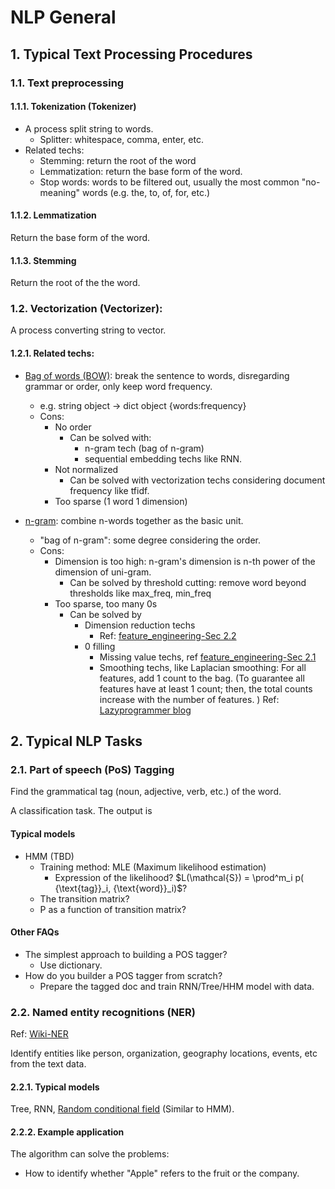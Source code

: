 # NLP General

## 1. Typical Text Processing Procedures


### 1.1. Text preprocessing

#### 1.1.1. Tokenization (Tokenizer)

- A process split string to words.
  - Splitter: whitespace, comma, enter, etc. 
- Related techs:
  - Stemming: return the root of the word
  - Lemmatization: return the base form of the word.
  - Stop words: words to be filtered out, usually the most common "no-meaning" words (e.g. the, to, of, for, etc.)

#### 1.1.2. Lemmatization

Return the base form of the word.

#### 1.1.3. Stemming

Return the root of the the word.

### 1.2. Vectorization (Vectorizer):

A process converting string to vector.

#### 1.2.1. Related techs:

- [Bag of words (BOW)](https://en.wikipedia.org/wiki/Bag-of-words_model): break the sentence to words, disregarding grammar or order, only keep word frequency.
  - e.g. string object -> dict object {words:frequency}
  - Cons: 
    - No order
      - Can be solved with:
        - n-gram tech (bag of n-gram)
        - sequential embedding techs like RNN.
    - Not normalized
      - Can be solved with vectorization techs considering document frequency like tfidf.
    - Too sparse (1 word 1 dimension)

- [n-gram](https://en.wikipedia.org/wiki/Bag-of-words_model#n-gram_model): combine n-words together as the basic unit.
  - "bag of n-gram": some degree considering the order.
  - Cons: 
    - Dimension is too high: n-gram's dimension is n-th power of the dimension of uni-gram.
      - Can be solved by threshold cutting: remove word beyond thresholds like max_freq, min_freq
    - Too sparse, too many 0s
      - Can be solved by
        - Dimension reduction techs 
          - Ref: [feature_engineering-Sec 2.2](../general_machine_learning/data_engineering/feature_engineering.md)
        - 0 filling
          - Missing value techs, ref [feature_engineering-Sec 2.1](../general_machine_learning/data_engineering/feature_engineering.md)
          - Smoothing techs, like Laplacian smoothing: For all features, add 1 count to the bag. (To guarantee all features have at least 1 count; then, the total counts increase with the number of features. ) Ref: [Lazyprogrammer blog](https://lazyprogrammer.me/probability-smoothing-for-natural-language-processing/)

## 2. Typical NLP Tasks

### 2.1. Part of speech (PoS) Tagging

Find the grammatical tag (noun, adjective, verb, etc.) of the word.

A classification task. The output is 

#### Typical models

- HMM (TBD)
  - Training method: MLE (Maximum likelihood estimation)
    - Expression of the likelihood? $L(\mathcal{S}) = \prod^m_i p( {\text{tag}}_i, {\text{word}}_i)$?
  - The transition matrix?
  - P as a function of transition matrix?

#### Other FAQs

- The simplest approach to building a POS tagger?
  - Use dictionary.
- How do you builder a POS tagger from scratch?
  - Prepare the tagged doc and train RNN/Tree/HHM model with data.



### 2.2. Named entity recognitions (NER)

Ref: [Wiki-NER](https://en.wikipedia.org/wiki/Named-entity_recognition)

Identify entities like person, organization, geography locations, events, etc from the text data. 

#### 2.2.1. Typical models 

Tree, RNN, [Random conditional field](https://en.wikipedia.org/wiki/Conditional_random_field) (Similar to HMM). 

#### 2.2.2. Example application

The algorithm can solve the problems:

- How to identify whether "Apple" refers to the fruit or the company.
